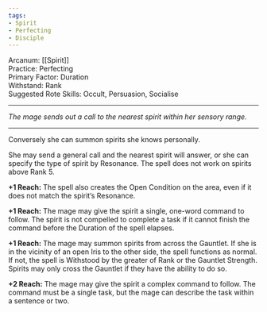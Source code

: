 ```yaml
---
tags:
- Spirit
- Perfecting
- Disciple
---
```


Arcanum: [[Spirit]]\
Practice: Perfecting\
Primary Factor: Duration\
Withstand: Rank\
Suggested Rote Skills: Occult, Persuasion, Socialise

---

_The mage sends out a call to the nearest spirit within her sensory range._

---

Conversely she can summon spirits she knows personally.

She may send a general call and the nearest spirit will answer, or she can specify the type of spirit by Resonance. The spell does not work on spirits above Rank 5.

**+1 Reach:** The spell also creates the Open Condition on the area, even if it does not match the spirit’s Resonance.

**+1 Reach:** The mage may give the spirit a single, one-word command to follow. The spirit is not compelled to complete a task if it cannot finish the command before the Duration of the spell elapses.

**+1 Reach:** The mage may summon spirits from across the Gauntlet. If she is in the vicinity of an open Iris to the other side, the spell functions as normal. If not, the spell is Withstood by the greater of Rank or the Gauntlet Strength. Spirits may only cross the Gauntlet if they have the ability to do so.

**+2 Reach:** The mage may give the spirit a complex command to follow. The command must be a single task, but the mage can describe the task within a sentence or two.